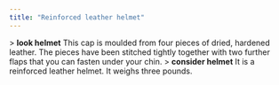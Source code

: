 ```yaml
---
title: "Reinforced leather helmet"
---
```


\> **look helmet**
This cap is moulded from four pieces of dried, hardened leather. The
pieces
have been stitched tightly together with two further flaps that you can
fasten
under your chin.
\> **consider helmet**
It is a reinforced leather helmet.
It weighs three pounds.